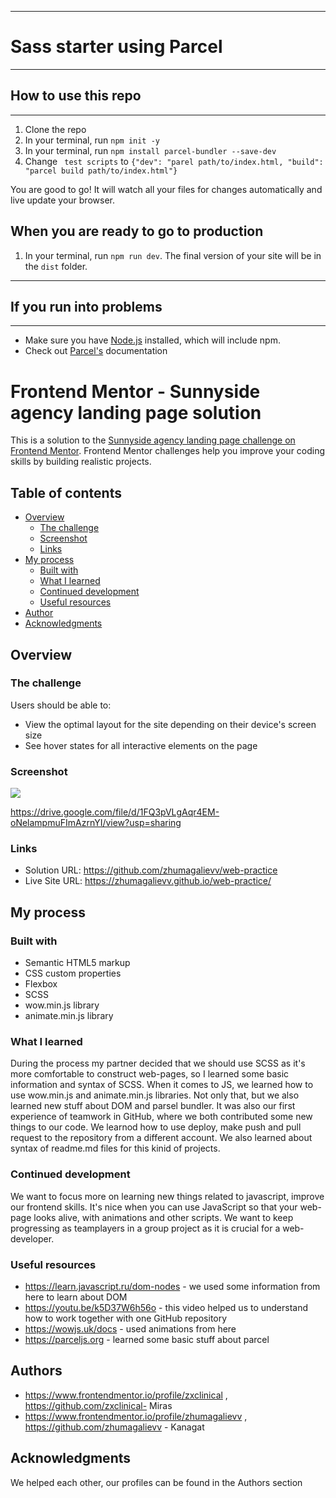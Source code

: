 ***
# Sass starter using Parcel
***
## How to use this repo
***
 1. Clone the repo
 2. In your terminal, run  ```npm init -y```
 3. In your terminal, run  ```npm install parcel-bundler --save-dev```
 4. Change ``` test scripts``` to  ```{"dev": "parel path/to/index.html, "build": "parcel build path/to/index.html"}```

 You are good to go! It will watch all your files for changes automatically and live update your browser.

## When you are ready to go to production

1. In your terminal, run ```npm run dev```. The final version of your site will be in the ```dist``` folder.

***
## If you run into problems
***
- Make sure you have [Node.js](https://nodejs.org/en/) installed, which will include npm.
- Check out [Parcel's](https://parceljs.org/) documentation

# Frontend Mentor - Sunnyside agency landing page solution

This is a solution to the [Sunnyside agency landing page challenge on Frontend Mentor](https://www.frontendmentor.io/challenges/sunnyside-agency-landing-page-7yVs3B6ef). Frontend Mentor challenges help you improve your coding skills by building realistic projects.

## Table of contents

- [Overview](#overview)
  - [The challenge](#the-challenge)
  - [Screenshot](#screenshot)
  - [Links](#links)
- [My process](#my-process)
  - [Built with](#built-with)
  - [What I learned](#what-i-learned)
  - [Continued development](#continued-development)
  - [Useful resources](#useful-resources)
- [Author](#author)
- [Acknowledgments](#acknowledgments)


## Overview

### The challenge

Users should be able to:

- View the optimal layout for the site depending on their device's screen size
- See hover states for all interactive elements on the page

### Screenshot

![](./screenshot.jpg)

https://drive.google.com/file/d/1FQ3pVLgAqr4EM-oNelampmuFImAzrnYI/view?usp=sharing

### Links

- Solution URL: https://github.com/zhumagalievv/web-practice
- Live Site URL: https://zhumagalievv.github.io/web-practice/

## My process

### Built with

- Semantic HTML5 markup
- CSS custom properties
- Flexbox
- SCSS
- wow.min.js library
- animate.min.js library

### What I learned

During the process my partner decided that we should use SCSS as it's more comfortable to construct web-pages, so I learned some basic information and syntax of SCSS. When it comes to JS, we learned how to use wow.min.js and animate.min.js libraries. Not only that, but we also learned new stuff about DOM and parsel bundler. 
It was also our first experience of teamwork in GitHub, where we both contributed some new things to our code.
We learnod how to use deploy, make push and pull request to the repository from a different account. 
We also learned about syntax of readme.md files for this kinid of projects.

### Continued development

We want to focus more on learning new things related to javascript, improve our frontend skills. 
It's nice when you can use JavaScript so that your web-page looks alive, with animations and other scripts.
We want to keep progressing as teamplayers in a group project as it is crucial for a web-developer. 

### Useful resources

- https://learn.javascript.ru/dom-nodes - we used some information from here to learn about DOM
- https://youtu.be/k5D37W6h56o - this video helped us to understand how to work together with one GitHub repository
- https://wowjs.uk/docs - used animations from here
- https://parceljs.org - learned some basic stuff about parcel

## Authors

- https://www.frontendmentor.io/profile/zxclinical , https://github.com/zxclinical- Miras
- https://www.frontendmentor.io/profile/zhumagalievv , https://github.com/zhumagalievv - Kanagat

## Acknowledgments

We helped each other, our profiles can be found in the Authors section
